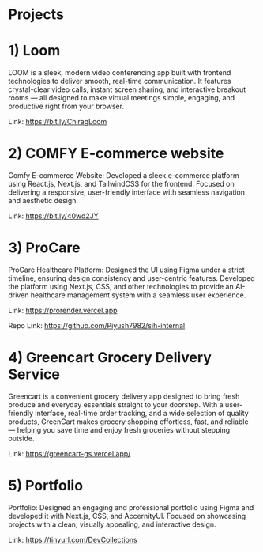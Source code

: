 # Projects

# 1) Loom

LOOM is a sleek, modern video conferencing app built with frontend technologies to deliver smooth, real-time communication. It features crystal-clear video calls, instant screen sharing, and interactive breakout rooms — all designed to make virtual meetings simple, engaging, and productive right from your browser.

Link: https://bit.ly/ChiragLoom


# 2) COMFY E-commerce website

Comfy E-commerce Website: Developed a sleek e-commerce platform using React.js, Next.js, and TailwindCSS for the frontend. Focused on delivering a responsive, user-friendly interface with seamless navigation and aesthetic design.

Link: https://bit.ly/40wd2JY


# 3) ProCare

ProCare Healthcare Platform: Designed the UI using Figma under a strict timeline, ensuring design consistency and user-centric features. Developed the platform using Next.js, CSS, and other technologies to provide an AI-driven healthcare management system with a seamless user experience.

Link: https://prorender.vercel.app

Repo Link: https://github.com/Piyush7982/sih-internal


# 4) Greencart Grocery Delivery Service

Greencart is a convenient grocery delivery app designed to bring fresh produce and everyday essentials straight to your doorstep. With a user-friendly interface, real-time order tracking, and a wide selection of quality products, GreenCart makes grocery shopping effortless, fast, and reliable — helping you save time and enjoy fresh groceries without stepping outside.

Link: https://greencart-gs.vercel.app/


# 5) Portfolio

Portfolio: Designed an engaging and professional portfolio using Figma and developed it with Next.js, CSS, and AccernityUI. Focused on showcasing projects with a clean, visually appealing, and interactive design.

Link: https://tinyurl.com/DevCollections

